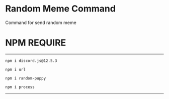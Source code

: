 # Random Meme Command
Command for send random meme

# NPM REQUIRE

***

```npm i discord.js@12.5.3```

```npm i url```

```npm i random-puppy```

```npm i process```

***
